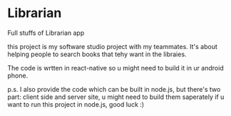 # Librarian
Full stuffs of Librarian app

this project is my software studio project with my teammates.
It's about helping people to search books that tehy want in the libraies.

The code is wrtten in react-native so u might need to build it in ur android phone.

p.s. I also provide the code which can be built in node.js, but there's two part: client side and server site, u might need to build them saperately if u want to run this project in node.js, good luck :)
